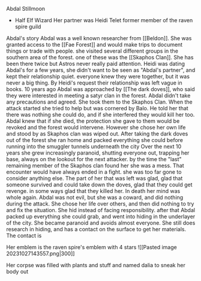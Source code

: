 Abdal Stillmoon 
- Half Elf Wizard
Her partner was Heidi Telet
former member of the raven spire guild

Abdal's story
	Abdal was a well known researcher from [[Beldon]]. She was granted access to the [[Fae Forest]] and would make trips to document things or trade with people. she visited several different groups in the southern area of the forest. one of these was the [[Skaphos Clan]]. She has been there twice but Astros never really paid attention. Heidi was dating Abdal's for a few years, she didn't want to be seen as "Abdal's partner", and kept their relationship quiet. everyone knew they were together, but it was never a big thing. By Heidi's request their relationship was left vague in books.
	10 years ago Abdal was approached by [[The dark doves]], who said they were interested in meeting a satyr clan in the forest. Abdal didn't take any precautions and agreed. She took them to the Skaphos Clan. When the attack started she tried to help but was cornered by Balo. He told her that there was nothing she could do, and if she interfered they would kill her too. Abdal knew that if she died, the protection she gave to them would be revoked and the forest would intervene. However she chose her own life and stood by as Skaphos clan was wiped out. After taking the dark doves out of the forest she ran home and packed everything she could before running into the smuggler tunnels underneath the city
	Over the next 10 years she grew increasingly paranoid, shutting everyone out, trapping her base, always on the lookout for the next attacker. by the time the "last" remaining member of the Skaphos clan found her she was a mess. That encounter would have always ended in a fight. she was too far gone to consider anything else.
	The part of her that was left was glad, glad that someone survived and could take down the doves, glad that they could get revenge. in some ways glad that they killed her. In death her mind was whole again.
	 Abdal was not evil, but she was a coward, and did nothing during the attack. She chose her life over others, and then did nothing to try and fix the situation. She hid instead of facing responsibility. 
    after that Abdal packed up everything she could grab, and went into hiding in the underlayer of the city. She became paranoid and avoids almost everyone. She still does research in hiding, and has a contact on the surface to get her materials. The contact is 

Her emblem is the raven spire's emblem with 4 stars
![[Pasted image 20231027143557.png|300]]


Her corpse was filled with plants and stuff and named dalia to sneak her body out

